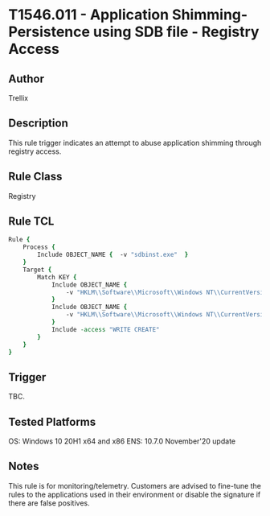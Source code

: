 # T1546.011 - Application Shimming-Persistence using SDB file - Registry Access

## Author
Trellix

## Description
This rule trigger indicates an attempt to abuse application shimming through registry access. 

## Rule Class 
Registry

## Rule TCL
```tcl
Rule {
    Process {
        Include OBJECT_NAME {  -v "sdbinst.exe"  }
    }
    Target {
        Match KEY {
            Include OBJECT_NAME {              
                -v "HKLM\\Software\\Microsoft\\Windows NT\\CurrentVersion\\AppCompatFlags\\Custom"
            }
            Include OBJECT_NAME {    
                -v "HKLM\\Software\\Microsoft\\Windows NT\\CurrentVersion\\AppCompatFlags\\InstalledSDB"
            }
            Include -access "WRITE CREATE"
        }             
    }
}
```

## Trigger
TBC.

## Tested Platforms
OS: Windows 10 20H1 x64 and x86
ENS: 10.7.0 November'20 update

## Notes
This rule is for monitoring/telemetry. Customers are advised to fine-tune the rules to the applications used in their environment or disable the signature if there are false positives.